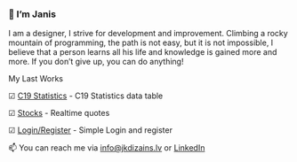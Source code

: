 ### 👋 I’m Janis


I am a designer, I strive for development and improvement. Climbing a rocky mountain of programming, the path is not easy, but it is not impossible, I believe that a person learns all his life and knowledge is gained more and more.
If you don’t give up, you can do anything!



My Last Works

☑	 [C19 Statistics](/) - C19 Statistics data table

☑	 [Stocks](https://github.com/Jazekss/Finnhub.io) - Realtime quotes

☑	 [Login/Register](https://github.com/Jazekss/LoginRegister) - Simple Login and register




 📫 You can reach me via info@jkdizains.lv or [LinkedIn](https://www.linkedin.com/in/janis-krastins/)
